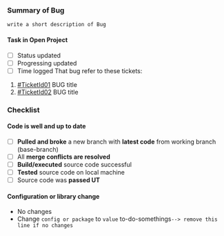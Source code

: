 ### Summary of Bug
`write a short description of Bug`

#### Task in Open Project
- [ ] Status updated
- [ ] Progressing updated
- [ ] Time logged
That bug refer to these tickets:
1. [#TicketId01](ticket-link) BUG title
1. [#TicketId02](ticket-link) BUG title

### Checklist
#### Code is well and up to date
- [ ] **Pulled and broke** a new branch with **latest code** from working branch (base-branch)
- [ ] All **merge conflicts are resolved**
- [ ] **Build/executed** source code successful
- [ ] **Tested** source code on local machine
- [ ] Source code was **passed UT**

#### Configuration or library change
- No changes
- Change `config or package` to `value` to-do-somethings`--> remove this line if no changes`
